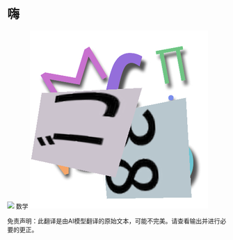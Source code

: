 # 嗨

![](../../translated_images/bicycle.e5987a077c36459b31452b5f6322a930fe95440ab29aeb9c7cbea92148cbe694.zh.png)
数学
![](../../translated_images/Math.057b8e51717bb65cec8a5b1b0d2eba85728b325315d7edd870b1d734356bb42a.zh.jpg)


免责声明：此翻译是由AI模型翻译的原始文本，可能不完美。请查看输出并进行必要的更正。